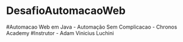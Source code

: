 # DesafioAutomacaoWeb
#Automacao Web em Java - Automação Sem Complicacao - Chronos Academy
#Instrutor - Adam Vinicius Luchini
